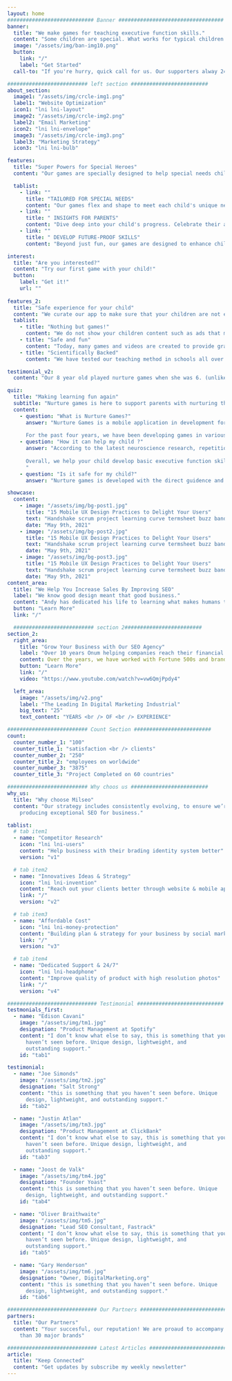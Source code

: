 ```yaml
---
layout: home
############################ Banner ##################################
banner:
  title: "We make games for teaching executive function skills."
  content: "Some children are special. What works for typical children does not work for them. What they need is also special. Special learning tools for special children is what we do."
  image: "/assets/img/ban-img10.png"
  button:
    link: "/"
    label: "Get Started"
  call-to: "If you're hurry, quick call for us. Our supporters alway 24/7 and will help you asap"

########################## left section #########################
about_section:
  image1: "/assets/img/crcle-img1.png"
  label1: "Website Optimization"
  icon1: "lni lni-layout"
  image2: "/assets/img/crcle-img2.png"
  label2: "Email Marketing"
  icon2: "lni lni-envelope"
  image3: "/assets/img/crcle-img3.png"
  label3: "Marketing Strategy"
  icon3: "lni lni-bulb"

features:
  title: "Super Powers for Special Heroes"
  content: "Our games are specially designed to help special needs children shine brighter! We make learning both fun and super effective for them! 😄"

  tablist:
    - link: ""
      title: "TAILORED FOR SPECIAL NEEDS"
      content: "Our games flex and shape to meet each child's unique needs, ensuring that special needs children are given a comforting yet challenging learning experience. 🌟"
    - link: ""
      title: " INSIGHTS FOR PARENTS"
      content: "Dive deep into your child's progress. Celebrate their achievements and identify areas that can further boost their confidence. 🎉"
    - link: ""
      title: " DEVELOP FUTURE-PROOF SKILLS"
      content: "Beyond just fun, our games are designed to enhance children's working memory and executive function skills-critical abilities that prepare them for future academic and life challenges. 🧠"

interest:
  title: "Are you interested?"
  content: "Try our first game with your child!"
  button: 
    label: "Get it!"
    url: ""
 
features_2:
  title: "Safe experience for your child"
  content: "We curate our app to make sure that your children are not exposed to harmful content."
  tablist:
    - title: "Nothing but games!"
      content: "We do not show your children content such as ads that may lead to harmful neurological developments."
    - title: "Safe and fun"
      content: "Today, many games and videos are created to provide gratification to promote addictive behavior. We rely on pure fun and curiosity to attract your child's attention."
    - title: "Scientifically Backed"
      content: "We have tested our teaching method in schools all over the world. Our mobile app instills the same principal with a self learning and digital approach."

testimonial_v2: 
  content: "Our 8 year old played nurture games when she was 6. (unlike her brother) she is very good at mathematics and reading. "

quiz:
  title: "Making learning fun again"
  subtitle: "Nurture games is here to support parents with nurturing their children."
  content:
    - question: "What is Nurture Games?"
      answer: "Nurture Games is a mobile application in development for Apple and Android mobile phones and tablets. In Nurture Games your child plays games that are specially designed to be fun and engaging while making your child think and develop brains. Our games are designed for children with special needs between 4 to 8 with the help of the latest neuroscience research in learning and development. Our games are also enjoyable and potentially beneficial for anyone older.
      
      For the past four years, we have been developing games in various forms and working with children to scientifically and objectively evaluate the effects of our games. We have found a formula that significantly improves the learning experience of children. Using this formula, we are creating Nurture Games, with the goal of making life easier for special needs children and their families."
    - question: "How it can help my child ?"
      answer: "According to the latest neuroscience research, repetition helps develop neural pathways in the brain. As these neural pathways develop, it is known that the learned information becomes easier to access. Nurture Games uses this principle in its games to make your child repetitively use basic mathematical concepts to grasp them very well. Our games learn how well your child knows certain logical and mathematical concepts. It tracks their key executive functioning skills. Based on this information, we adapt the game to suit the difficulty that your child can work with. This is helpful, especially for children with various learning disabilities.  Based on this, we adapt the game to your child so that they are challenged to an extent that they can handle. We also challenge your child by rewarding them for playing games that use concepts that they are not good at yet. This motivates them to learn new information and use skills that they are not good at.
      
      Overall, we help your child develop basic executive function skills in the context of various learning goals. These skills and learning goals will help them immensely for the rest of their lives. We see that the investment children put in by playing our games provides an immeasurable value in their school life.
      "
    - question: "Is it safe for my child?"
      answer: "Nurture games is developed with the direct guidence and feedback of professional researchers in neuroscience and pedagogy. It is our most important priority to bring your child a safe and secure environment in which they can nurture."

showcase:
  content:
    - image: "/assets/img/bg-post1.jpg"
      title: "15 Mobile UX Design Practices to Delight Your Users"
      text: "Handshake scrum project learning curve termsheet buzz bandwidth alpha pivot analytics supply."
      date: "May 9th, 2021"
    - image: "/assets/img/bg-post2.jpg"
      title: "15 Mobile UX Design Practices to Delight Your Users"
      text: "Handshake scrum project learning curve termsheet buzz bandwidth alpha pivot analytics supply."
      date: "May 9th, 2021"
    - image: "/assets/img/bg-post3.jpg"
      title: "15 Mobile UX Design Practices to Delight Your Users"
      text: "Handshake scrum project learning curve termsheet buzz bandwidth alpha pivot analytics supply."
      date: "May 9th, 2021"
content_area:
  title: "We Help You Increase Sales By Improving SEO"
  label: "We know good design meant that good business."
  content: "Andy has dedicated his life to learning what makes humans tick. He studies, researches and reads everything hecan, and shares his findings with his clients. His philosophy is to learn, test, analyse, improve and re-test. His motto is stay agile, so you are best positioned to respond quickly and effectively to market forces."
  button: "Learn More"
  link: "/"

  ########################## section 2#########################
section_2:
  right_area:
    title: "Grow Your Business with Our SEO Agency"
    label: "Over 10 years Onum helping companies reach their financial and branding goals"
    content: Over the years, we have worked with Fortune 500s and brand-new startups.. We help ambitious businesses like yours generate more profits by building awareness, driving web traffic, connecting with customers, and growing overall sales. Give us a call."
    button: "Learn More"
    link: "/"
    video: "https://www.youtube.com/watch?v=vw6QmjPpdy4"

  left_area:
    image: "/assets/img/v2.png"
    label: "The Leading In Digital Marketing Industrial"
    big_text: "25"
    text_content: "YEARS <br /> OF <br /> EXPERIENCE"

########################## Count Section #########################
count:
  counter_number_1: "100"
  counter_title_1: "satisfaction <br /> clients"
  counter_number_2: "250"
  counter_title_2: "employees on worldwide"
  counter_number_3: "3875"
  counter_title_3: "Project Completed on 60 countries"

########################## Why choos us #########################
why_us:
  title: "Why choose Milseo"
  content: "Our strategy includes consistently evolving, to ensure we’re
    producing exceptional SEO for business."

tablist:
  # tab item1
  - name: "Competitor Research"
    icon: "lni lni-users"
    content: "Help business with their brading identity system better"
    version: "v1"

  # tab item2
  - name: "Innovatives Ideas & Strategy"
    icon: "lni lni-invention"
    content: "Reach out your clients better through website & mobile app"
    link: "/"
    version: "v2"

  # tab item3
  - name: "Affordable Cost"
    icon: "lni lni-money-protection"
    content: "Building plan & strategy for your business by social marketing"
    link: "/"
    version: "v3"

  # tab item4
  - name: "Dedicated Support & 24/7"
    icon: "lni lni-headphone"
    content: "Improve quality of product with high resolution photos"
    link: "/"
    version: "v4"

############################# Testimonial ############################
testmonials_first:
  - name: "Edison Cavani"
    image: "/assets/img/tm1.jpg"
    designation: "Product Management at Spotify"
    content: "I don’t know what else to say, this is something that you
      haven’t seen before. Unique design, lightweight, and
      outstanding support."
    id: "tab1"

testimonial:
  - name: "Joe Simonds"
    image: "/assets/img/tm2.jpg"
    designation: "Salt Strong"
    content: "this is something that you haven’t seen before. Unique
      design, lightweight, and outstanding support."
    id: "tab2"

  - name: "Justin Atlan"
    image: "/assets/img/tm3.jpg"
    designation: "Product Management at ClickBank"
    content: "I don’t know what else to say, this is something that you
      haven’t seen before. Unique design, lightweight, and
      outstanding support."
    id: "tab3"

  - name: "Joost de Valk"
    image: "/assets/img/tm4.jpg"
    designation: "Founder Yoast"
    content: "this is something that you haven’t seen before. Unique
      design, lightweight, and outstanding support."
    id: "tab4"

  - name: "Oliver Braithwaite"
    image: "/assets/img/tm5.jpg"
    designation: "Lead SEO Consultant, Fastrack"
    content: "I don’t know what else to say, this is something that you
      haven’t seen before. Unique design, lightweight, and
      outstanding support."
    id: "tab5"

  - name: "Gary Henderson"
    image: "/assets/img/tm6.jpg"
    designation: "Owner, DigitalMarketing.org"
    content: "this is something that you haven’t seen before. Unique
      design, lightweight, and outstanding support."
    id: "tab6"

############################# Our Partners ############################
partners:
  title: "Our Partners"
  content: "Your succesful, our reputation! We are proaud to accompany more
    than 30 major brands"

############################# Latest Articles ############################
article:
  title: "Keep Connected"
  content: "Get updates by subscribe my weekly newsletter"
---
```

